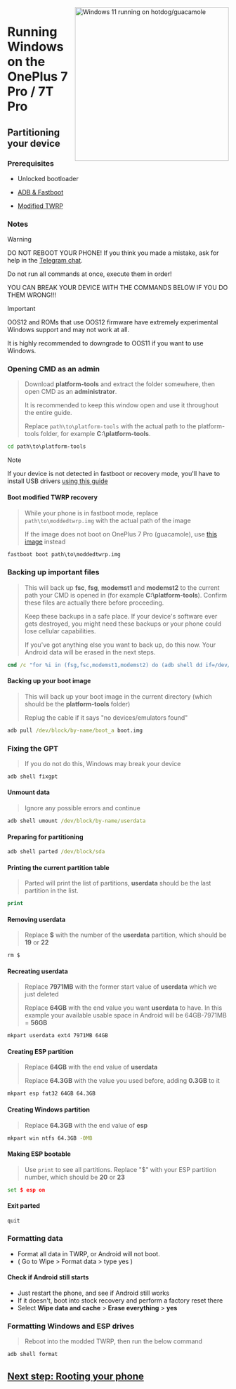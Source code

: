 <img align="right" src="https://github.com/n00b69/woa-op7/blob/main/op7.png" width="350" alt="Windows 11 running on hotdog/guacamole">

# Running Windows on the OnePlus 7 Pro / 7T Pro

## Partitioning your device

### Prerequisites
- Unlocked bootloader

- [ADB & Fastboot](https://developer.android.com/studio/releases/platform-tools)
  
- [Modified TWRP](https://github.com/n00b69/woa-op7/releases/download/Files/moddedtwrp.img)

### Notes
> [!WARNING]  
> 
> DO NOT REBOOT YOUR PHONE! If you think you made a mistake, ask for help in the [Telegram chat](https://t.me/woahelperchat).
> 
> Do not run all commands at once, execute them in order!
>
> YOU CAN BREAK YOUR DEVICE WITH THE COMMANDS BELOW IF YOU DO THEM WRONG!!!

> [!Important]
> OOS12 and ROMs that use OOS12 firmware have extremely experimental Windows support and may not work at all.
>
> It is highly recommended to downgrade to OOS11 if you want to use Windows.

### Opening CMD as an admin
> Download **platform-tools** and extract the folder somewhere, then open CMD as an **administrator**.
>
> It is recommended to keep this window open and use it throughout the entire guide.
> 
> Replace `path\to\platform-tools` with the actual path to the platform-tools folder, for example **C:\platform-tools**.
```cmd
cd path\to\platform-tools
```

> [!Note]
> If your device is not detected in fastboot or recovery mode, you'll have to install USB drivers [using this guide](troubleshooting.md#device-is-not-recognized-in-fastboot-or-recovery)

#### Boot modified TWRP recovery
> While your phone is in fastboot mode, replace `path\to\moddedtwrp.img` with the actual path of the image
>
> If the image does not boot on OnePlus 7 Pro (guacamole), use [this image](https://github.com/n00b69/woa-op7/releases/download/Files/guacamolefunny.img) instead
```cmd
fastboot boot path\to\moddedtwrp.img
```

### Backing up important files
> This will back up **fsc**, **fsg**, **modemst1** and **modemst2** to the current path your CMD is opened in (for example **C:\platform-tools**). Confirm these files are actually there before proceeding.
> 
> Keep these backups in a safe place. If your device's software ever gets destroyed, you might need these backups or your phone could lose cellular capabilities.
>
> If you've got anything else you want to back up, do this now. Your Android data will be erased in the next steps.
```cmd
cmd /c "for %i in (fsg,fsc,modemst1,modemst2) do (adb shell dd if=/dev/block/by-name/%i of=/tmp/%i.bin & adb pull /tmp/%i.bin)"
```

#### Backing up your boot image
> This will back up your boot image in the current directory (which should be the **platform-tools** folder)
>
> Replug the cable if it says "no devices/emulators found"
```cmd
adb pull /dev/block/by-name/boot_a boot.img
```

### Fixing the GPT
> If you do not do this, Windows may break your device
```cmd
adb shell fixgpt
```

#### Unmount data
> Ignore any possible errors and continue
```cmd
adb shell umount /dev/block/by-name/userdata
```

#### Preparing for partitioning
```cmd
adb shell parted /dev/block/sda
```

#### Printing the current partition table
> Parted will print the list of partitions, **userdata** should be the last partition in the list.
```cmd
print
```

#### Removing userdata
> Replace **$** with the number of the **userdata** partition, which should be **19** or **22**
```cmd
rm $
```

#### Recreating userdata
> Replace **7971MB** with the former start value of **userdata** which we just deleted
>
> Replace **64GB** with the end value you want **userdata** to have. In this example your available usable space in Android will be 64GB-7971MB = **56GB**
```cmd
mkpart userdata ext4 7971MB 64GB
```

#### Creating ESP partition
> Replace **64GB** with the end value of **userdata**
>
> Replace **64.3GB** with the value you used before, adding **0.3GB** to it
```cmd
mkpart esp fat32 64GB 64.3GB
```

#### Creating Windows partition
> Replace **64.3GB** with the end value of **esp**
```cmd
mkpart win ntfs 64.3GB -0MB
```

#### Making ESP bootable
> Use `print` to see all partitions. Replace "$" with your ESP partition number, which should be **20** or **23**
```cmd
set $ esp on
```

#### Exit parted
```cmd
quit
```

### Formatting data
- Format all data in TWRP, or Android will not boot.
- ( Go to Wipe > Format data > type yes )

#### Check if Android still starts
- Just restart the phone, and see if Android still works
- If it doesn't, boot into stock recovery and perform a factory reset there
- Select **Wipe data and cache** > **Erase everything** > **yes**

### Formatting Windows and ESP drives
> Reboot into the modded TWRP, then run the below command
```cmd
adb shell format
```

## [Next step: Rooting your phone](/guide/2-root.md)





















